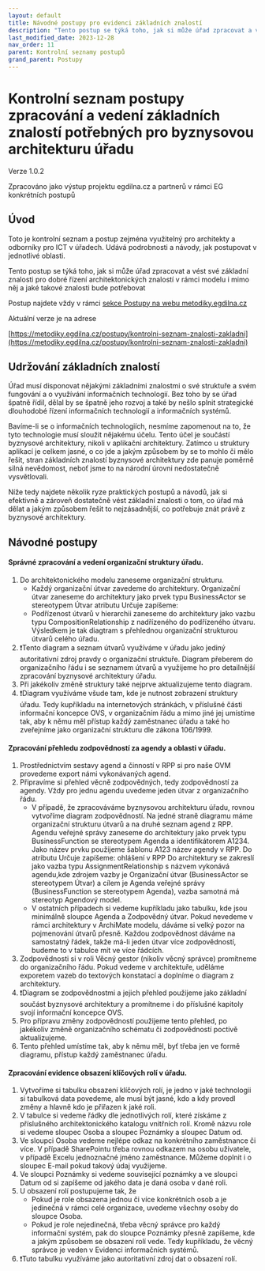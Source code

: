```yaml
---
layout: default
title: Návodné postupy pro evidenci základních znalostí
description: "Tento postup se týká toho, jak si může úřad zpracovat a vést své základní znalosti pro dobré řízení architektonických znalostí v rámci modelu i mimo něj a jaké takové znalosti bude potřebovat."
last_modified_date: 2023-12-28
nav_order: 11
parent: Kontrolní seznamy postupů
grand_parent: Postupy
---
```



# Kontrolní seznam postupy zpracování a vedení základních znalostí potřebných pro byznysovou architekturu úřadu

Verze 1.0.2

Zpracováno jako výstup projektu egdilna.cz a partnerů v rámci EG konkrétních postupů

## Úvod

Toto je kontrolní seznam a postup zejména využitelný pro architekty a odborníky pro ICT v úřadech. Udává podrobnosti a návody, jak postupovat v jednotlivé oblasti.

Tento postup se týká toho, jak si může úřad zpracovat a vést své základní znalosti pro dobré řízení architektonických znalostí v rámci modelu i mimo něj a jaké takové znalosti bude potřebovat


Postup najdete vždy v rámci [sekce Postupy na webu metodiky.egdilna.cz](https://metodiky.egdilna.cz/postupy/eg-postupy)

Aktuální verze je na adrese

[https://metodiky.egdilna.cz/postupy/kontrolni-seznam-znalosti-zakladni](https://metodiky.egdilna.cz/postupy/kontrolni-seznam-znalosti-zakladni)


## Udržování základních znalostí

Úřad musí disponovat nějakými základními znalostmi o své struktuře a svém fungování a o využívání informačních technologií. Bez toho by se úřad špatně řídil, dělal by se špatně jeho rozvoj a také by nešlo splnit strategické dlouhodobé řízení informačních technologií a informačních systémů.

Bavíme-li se  o informačních technologiích, nesmíme zapomenout na to, že tyto technologie musí sloužit nějakému účelu. Tento účel je součástí byznysové architektury, nikoli v aplikační architektury. Zatímco u struktury aplikací je celkem jasné, o co jde a jakým způsobem by se to mohlo či mělo řešit, stran základních znalostí byznysové  architektury zde panuje poměrně silná nevědomost, neboť jsme to na národní úrovni nedostatečně vysvětlovali.

Níže tedy najdete několik ryze praktických postupů a návodů, jak si efektivně a zároveň dostatečně vést základní znalosti o tom, co úřad má dělat a jakým způsobem řešit to nejzásadnější, co potřebuje znát právě z byznysové  architektury.

## Návodné postupy

####   Správné zpracování a vedení organizační struktury úřadu.
1.  Do architektonického modelu zaneseme organizační strukturu.
	*  Každý organizační útvar zavedeme do architektury. Organizační útvar zaneseme do architektury jako prvek typu BusinessActor se stereotypem Útvar atributu Určuje zapíšeme:
	*  Podřízenost útvarů v hierarchii zaneseme do architektury jako vazbu typu CompositionRelationship z nadřízeného do podřízeného útvaru. Výsledkem je tak diagtram s přehlednou organizační strukturou útvarů celého úřadu.
2. ❗Tento diagram a seznam útvarů využíváme v úřadu jako jediný autoritativní zdroj pravdy o organizační struktuře. Diagram přeberem do organizačního řádu i se seznamem útvarů a využijeme ho pro detailnější zpracování byznysové architektury úřadu.
3. Při jakékoliv změně struktury také nejprve aktualizujeme tento diagram.
4. ❗Diagram využíváme všude tam, kde je nutnost zobrazení struktury úřadu. Tedy kupříkladu na internetových stránkách, v příslušné části informační koncepce OVS, v organizačním řádu a mimo jiné jej umístíme tak, aby k němu měl přístup každý zaměstnanec úřadu a také ho zveřejníme jako organizační strukturu dle zákona 106/1999.
####   Zpracování přehledu zodpovědností za agendy a oblasti v úřadu.
1.  Prostřednictvím sestavy agend a činností v RPP si pro naše OVM provedeme export námi vykonávaných agend.
2. Připravíme si přehled věcně zodpovědných, tedy zodpovědností za agendy. Vždy pro jednu agendu uvedeme jeden útvar z organizačního řádu.
	*  V případě, že zpracováváme byznysovou architekturu úřadu, rovnou vytvoříme diagram zodpovědností. Na jedné straně diagramu máme organizační strukturu útvarů a na druhé seznam agend z RPP. Agendu veřejné správy zaneseme do architektury jako prvek typu BusinessFunction se stereotypem Agenda a identifikátorem A1234. Jako název prvku použijeme šablonu A123 název agendy v RPP. Do atributu Určuje zapíšeme: ohlášení v RPP Do architektury se zakreslí jako vazba typu AssignmentRelationship s názvem vykonává agendu,kde zdrojem vazby je Organizační útvar (BusinessActor se stereotypem Útvar) a cílem je Agenda veřejné správy (BusinessFunction se stereotypem Agenda), vazba samotná má stereotyp Agendový model.
	*  V ostatních případech si vedeme kupříkladu jako tabulku, kde jsou minimálně sloupce Agenda a Zodpovědný útvar. Pokud nevedeme v rámci architektury v ArchiMate modelu, dáváme si velký pozor na pojmenování útvarů přesně. Každou zodpovědnost dáváme na samostatný řádek, takže má-li jeden útvar více zodpovědností, budeme to v tabulce mít ve více řádcích.
3. Zodpovědnosti si v roli Věcný gestor (nikoliv věcný správce) promítneme do organizačního řádu. Pokud vedeme v architektuře, uděláme exporetem vazeb do textových konstatací a doplníme o diagram z architektury.
4. ❗Diagram se zodpovědnostmi a jejich přehled použijeme jako základní součást byznysové architektury a promítneme i do příslušné kapitoly svojí informační koncepce OVS.
5. Pro přípravu změny zodpovědností použijeme tento přehled, po jakékoliv změně organizačního schématu či zodpovědností poctivě aktualizujeme.
6. Tento přehled umístíme tak, aby k němu měl, byť třeba jen ve formě diagramu, přístup každý zaměstnanec úřadu.
####   Zpracování evidence obsazení klíčových rolí v úřadu.
1.  Vytvoříme si tabulku obsazení klíčových rolí, je jedno v jaké technologii si tabulková data povedeme, ale musí být jasné, kdo a kdy provedl změny a hlavně kdo je přiřazen k jaké roli.
2. V tabulce si vedeme řádky dle jednotlivých rolí, které získáme z příslušného architektonického katalogu vnitřních rolí. Kromě názvu role si vedeme sloupec Osoba a sloupec Poznámky a sloupec Datum od.
3. Ve sloupci Osoba vedeme nejlépe odkaz na konkrétního zaměstnance či více. V případě SharePointu třeba rovnou odkazem na osobu uživatele, v případě Excelu jednoznačné jméno zaměstnance. Můžeme doplnit i o sloupec E-mail pokud takový údaj využijeme.
4. Ve sloupci Poznámky si vedeme související poznámky a ve sloupci Datum od si zapíšeme od jakého data je daná osoba v dané roli.
5. U obsazení rolí postupujeme tak, že
	*  Pokud je role obsazena jednou či více konkrétních osob a je jedinečná v rámci celé organizace, uvedeme všechny osoby do sloupce Osoba.
	*  Pokud je role nejedinečná, třeba věcný správce pro každý informační systém, pak do sloupce Poznámky přesně zapíšeme, kde a jakým způsobem se obsazení rolí vede. Tedy kupříkladu, že věcný správce je veden v Evidenci informačních systémů.
6. ❗Tuto tabulku využíváme jako autoritativní zdroj dat o obsazení rolí.